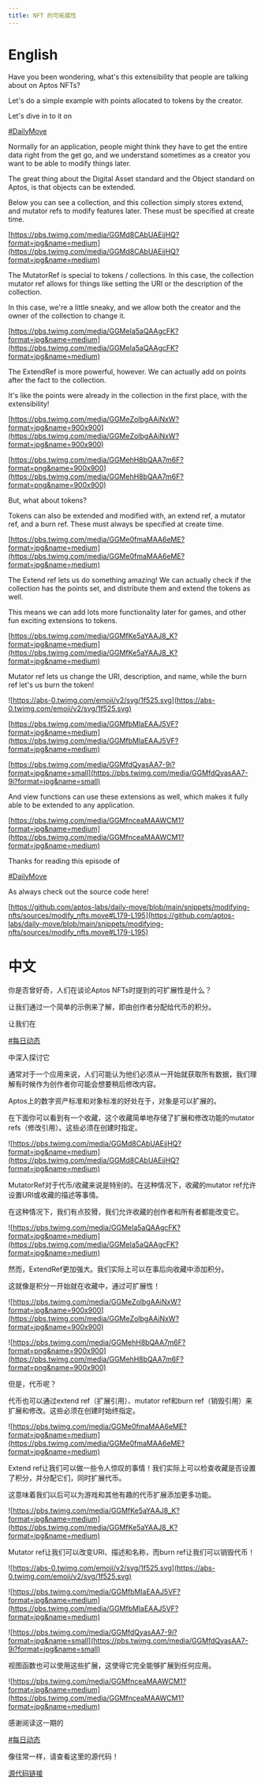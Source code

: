 ```yaml
---
title: NFT 的可拓展性
---
```

# English

Have you been wondering, what's this extensibility that people are talking about on Aptos NFTs?

Let's do a simple example with points allocated to tokens by the creator.

Let's dive in to it on

[#DailyMove](https://twitter.com/hashtag/DailyMove?src=hashtag_click)

Normally for an application, people might think they have to get the entire data right from the get go, and we understand sometimes as a creator you want to be able to modify things later.

The great thing about the Digital Asset standard and the Object standard on Aptos, is that objects can be extended.

Below you can see a collection, and this collection simply stores extend, and mutator refs to modify features later. These must be specified at create time.

[https://pbs.twimg.com/media/GGMd8CAbUAEijHQ?format=jpg&name=medium](https://pbs.twimg.com/media/GGMd8CAbUAEijHQ?format=jpg&name=medium)

The MutatorRef is special to tokens / collections. In this case, the collection mutator ref allows for things like setting the URI or the description of the collection.

In this case, we're a little sneaky, and we allow both the creator and the owner of the collection to change it.

[https://pbs.twimg.com/media/GGMeIa5aQAAgcFK?format=jpg&name=medium](https://pbs.twimg.com/media/GGMeIa5aQAAgcFK?format=jpg&name=medium)

The ExtendRef is more powerful, however. We can actually add on points after the fact to the collection.

It's like the points were already in the collection in the first place, with the extensibility!

[https://pbs.twimg.com/media/GGMeZolbgAAiNxW?format=jpg&name=900x900](https://pbs.twimg.com/media/GGMeZolbgAAiNxW?format=jpg&name=900x900)

[https://pbs.twimg.com/media/GGMehH8bQAA7m6F?format=png&name=900x900](https://pbs.twimg.com/media/GGMehH8bQAA7m6F?format=png&name=900x900)

But, what about tokens?

Tokens can also be extended and modified with, an extend ref, a mutator ref, and a burn ref. These must always be specified at create time.

[https://pbs.twimg.com/media/GGMe0fmaMAA6eME?format=jpg&name=medium](https://pbs.twimg.com/media/GGMe0fmaMAA6eME?format=jpg&name=medium)

The Extend ref lets us do something amazing! We can actually check if the collection has the points set, and distribute them and extend the tokens as well.

This means we can add lots more functionality later for games, and other fun exciting extensions to tokens.

[https://pbs.twimg.com/media/GGMfKe5aYAAJ8_K?format=jpg&name=medium](https://pbs.twimg.com/media/GGMfKe5aYAAJ8_K?format=jpg&name=medium)

Mutator ref lets us change the URI, description, and name, while the burn ref let's us burn the token!

![https://abs-0.twimg.com/emoji/v2/svg/1f525.svg](https://abs-0.twimg.com/emoji/v2/svg/1f525.svg)

[https://pbs.twimg.com/media/GGMfbMlaEAAJ5VF?format=jpg&name=medium](https://pbs.twimg.com/media/GGMfbMlaEAAJ5VF?format=jpg&name=medium)

[https://pbs.twimg.com/media/GGMfdQyasAA7-9i?format=jpg&name=small](https://pbs.twimg.com/media/GGMfdQyasAA7-9i?format=jpg&name=small)

And view functions can use these extensions as well, which makes it fully able to be extended to any application.

[https://pbs.twimg.com/media/GGMfnceaMAAWCM1?format=jpg&name=medium](https://pbs.twimg.com/media/GGMfnceaMAAWCM1?format=jpg&name=medium)

Thanks for reading this episode of

[#DailyMove](https://twitter.com/hashtag/DailyMove?src=hashtag_click)

As always check out the source code here!

[](https://t.co/2Mwh4y2BVm)[https://github.com/aptos-labs/daily-move/blob/main/snippets/modifying-nfts/sources/modify_nfts.move#L179-L195](https://github.com/aptos-labs/daily-move/blob/main/snippets/modifying-nfts/sources/modify_nfts.move#L179-L195)

# 中文

你是否曾好奇，人们在谈论Aptos NFTs时提到的可扩展性是什么？

让我们通过一个简单的示例来了解，即由创作者分配给代币的积分。

让我们在

[#每日动态](https://twitter.com/hashtag/DailyMove?src=hashtag_click)

中深入探讨它

通常对于一个应用来说，人们可能认为他们必须从一开始就获取所有数据，我们理解有时候作为创作者你可能会想要稍后修改内容。

Aptos上的数字资产标准和对象标准的好处在于，对象是可以扩展的。

在下面你可以看到有一个收藏，这个收藏简单地存储了扩展和修改功能的mutator refs（修改引用）。这些必须在创建时指定。

![https://pbs.twimg.com/media/GGMd8CAbUAEijHQ?format=jpg&name=medium](https://pbs.twimg.com/media/GGMd8CAbUAEijHQ?format=jpg&name=medium)

MutatorRef对于代币/收藏来说是特别的。在这种情况下，收藏的mutator ref允许设置URI或收藏的描述等事情。

在这种情况下，我们有点狡猾，我们允许收藏的创作者和所有者都能改变它。

![https://pbs.twimg.com/media/GGMeIa5aQAAgcFK?format=jpg&name=medium](https://pbs.twimg.com/media/GGMeIa5aQAAgcFK?format=jpg&name=medium)

然而，ExtendRef更加强大。我们实际上可以在事后向收藏中添加积分。

这就像是积分一开始就在收藏中，通过可扩展性！

![https://pbs.twimg.com/media/GGMeZolbgAAiNxW?format=jpg&name=900x900](https://pbs.twimg.com/media/GGMeZolbgAAiNxW?format=jpg&name=900x900)

![https://pbs.twimg.com/media/GGMehH8bQAA7m6F?format=png&name=900x900](https://pbs.twimg.com/media/GGMehH8bQAA7m6F?format=png&name=900x900)

但是，代币呢？

代币也可以通过extend ref（扩展引用）、mutator ref和burn ref（销毁引用）来扩展和修改。这些必须在创建时始终指定。

![https://pbs.twimg.com/media/GGMe0fmaMAA6eME?format=jpg&name=medium](https://pbs.twimg.com/media/GGMe0fmaMAA6eME?format=jpg&name=medium)

Extend ref让我们可以做一些令人惊叹的事情！我们实际上可以检查收藏是否设置了积分，并分配它们，同时扩展代币。

这意味着我们以后可以为游戏和其他有趣的代币扩展添加更多功能。

![https://pbs.twimg.com/media/GGMfKe5aYAAJ8_K?format=jpg&name=medium](https://pbs.twimg.com/media/GGMfKe5aYAAJ8_K?format=jpg&name=medium)

Mutator ref让我们可以改变URI、描述和名称，而burn ref让我们可以销毁代币！

![https://abs-0.twimg.com/emoji/v2/svg/1f525.svg](https://abs-0.twimg.com/emoji/v2/svg/1f525.svg)

![https://pbs.twimg.com/media/GGMfbMlaEAAJ5VF?format=jpg&name=medium](https://pbs.twimg.com/media/GGMfbMlaEAAJ5VF?format=jpg&name=medium)

![https://pbs.twimg.com/media/GGMfdQyasAA7-9i?format=jpg&name=small](https://pbs.twimg.com/media/GGMfdQyasAA7-9i?format=jpg&name=small)

视图函数也可以使用这些扩展，这使得它完全能够扩展到任何应用。

![https://pbs.twimg.com/media/GGMfnceaMAAWCM1?format=jpg&name=medium](https://pbs.twimg.com/media/GGMfnceaMAAWCM1?format=jpg&name=medium)

感谢阅读这一期的

[#每日动态](https://twitter.com/hashtag/DailyMove?src=hashtag_click)

像往常一样，请查看这里的源代码！

[源代码链接](https://t.co/2Mwh4y2BVm)